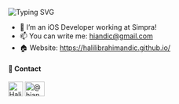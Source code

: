 ![Typing SVG](https://readme-typing-svg.demolab.com?font=Fira+Code&pause=1000&color=000000&width=435&lines=Hi+I+am+Halil+%F0%9F%91%8B;)

- 🚀 I’m an iOS Developer working at Simpra!
- 📫 You can write me: hiandic@gmail.com
- 🏠 Website: https://halilibrahimandic.github.io/

#### 📩 Contact
<p align="left">
  <a href="https://linkedin.com/in/HalilIbrahimAndic" target="blank"
    ><img
      align="center"
      src="https://github.com/gauravghongde/social-icons/blob/master/PNG/Color/LinkedIN.png"
      alt="HalilIbrahimAndic"
      height="30"
      width="30"
  /></a>
  <a href="https://medium.com/@hiandic" target="blank"
    ><img
      align="center"
      src="https://github.com/gauravghongde/social-icons/blob/master/PNG/Color/Medium.png"
      alt="@hiandic"
      height="30"
      width="40"
  /></a>
  </p>
</p>
